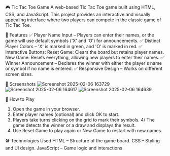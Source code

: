 🎮 Tic Tac Toe Game
A web-based Tic Tac Toe game built using HTML, CSS, and JavaScript. This project provides an interactive and visually appealing interface where two players can compete in the classic game of Tic Tac Toe.

🌟 Features
✅ Player Name Input – Players can enter their names, or the game will use default symbols ('X' and 'O') for announcements.
✅ Distinct Player Colors – 'X' is marked in green, and 'O' is marked in red.
✅ Interactive Buttons:
    Reset Game: Clears the board but retains player names.
    New Game: Resets everything, allowing new players to enter their names.
✅ Winner Announcement – Declares the winner with either the player's name or symbol if no name is entered.
✅ Responsive Design – Works on different screen sizes.

🎥 Screenshots
![Screenshot 2025-02-06 163729](https://github.com/user-attachments/assets/be6d8772-9c21-4d18-b457-74fee84d2489)
![Screenshot 2025-02-06 164617](https://github.com/user-attachments/assets/3bd48012-8209-4fc6-8c2f-bd94e05435e6)
![Screenshot 2025-02-06 164639](https://github.com/user-attachments/assets/99b242c9-ac25-4c73-910f-e785d72e388a)


🚀 How to Play
1. Open the game in your browser.
2. Enter player names (optional) and click OK to start.
3. Players take turns clicking on the grid to mark their symbols.
4/ The game detects the winner or a draw and displays the result.
5. Use Reset Game to play again or New Game to restart with new names.

🛠️ Technologies Used
HTML – Structure of the game board.
CSS – Styling and UI design.
JavaScript – Game logic and interactions
